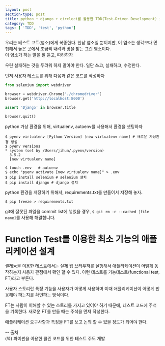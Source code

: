 ```yaml
---
layout: post
section-type: post
title: python + django + circleci를 활용한 TDD(Test-Driven Development) 요약 (1)
category: TDD
tags: [ 'TDD', 'test', 'python']
---
```


우리는 테스트 고트(염소)에게 복종한다. 한낱 염소일 뿐이지만, 이 염소는 생각보다 민첩해서 높은 곳에서 조금씩 내려와 땅을 밟는 그런 염소이다.  
이 염소가 하는 말을 잘 듣고, 따라하자

우린 실패하는 것을 두려워 하지 말아야 한다. 일단 쓰고, 실패하고, 수정한다.

먼저 사용자 테스트를 위해 다음과 같은 코드를 작성하자

``` python
from selenium import webdriver

browser = webdriver.Chrome('./chromedriver')
browser.get('http://localhost:8000')

assert 'Django' in browser.title

browser.quit()
```

python 가상 환경을 위해, virtualenv, autoenv를 사용해서 환경을 셋팅하자

``` text
$ pyenv virtualenv [Python Version] [new virtualenv name] # 새로운 가상환경 생성
$ pyenv versions
* system (set by /Users/jihun/.pyenv/version)
  3.5.2
  [new virtualenv name]

$ touch .env   # autoenv
$ echo "pyenv activate [new virtualenv name]" > .env
$ pip install selenium # selenium 설치
$ pip install django # django 설치

```

python 환경을 저장하기 위해서, requirements.txt를 만들어서 저장해 놓자.

``` text
$ pip freeze > requirements.txt
```

git에 잘못된 파일을 commit list에 넣었을 경우, ```$ git rm -r --cached [file name]```를 사용해 해결합니다.

# Function Test를 이용한 최소 기능의 애플리케이션 설계

셀레늄을 이용한 테스트에서는 실제 웹 브라우저를 실행해서 애플리케이션이 어떻게 동작하는지 사용자 관점에서 확인 할 수 있다. 이런 테스트를 기능테스트(functional test, FT)라고 부른다.

사용자 스토리란 특정 기능을 사용자가 어떻게 사용하며 이때 애플리케이션이 어떻게 반응해야 하는지를 확인하는 방식이다.

FT는 사람이 이해할 수 있는 스토리를 가지고 있어야 하기 때문에, 테스트 코드에 주석을 기록한다. 새로운 FT를 만들 때는 주석을 먼저 작성한다.

애플리케이션 요구사항과 특징을 FT를 보고 논의 할 수 있을 정도가 되어야 한다.




-- 출처 <br>
(책) 파이썬을 이용한 클린 코드를 위한 테스트 주도 개발
